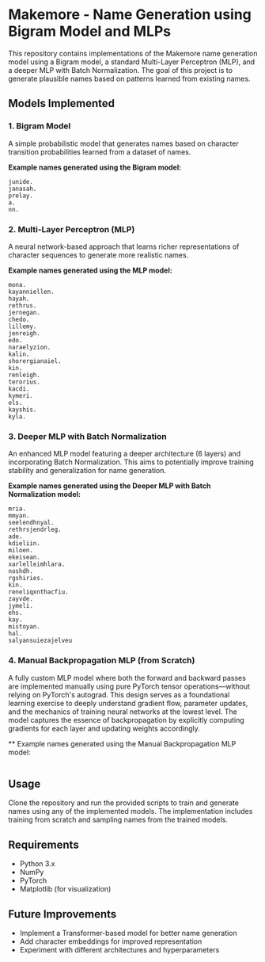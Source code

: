 # Makemore - Name Generation using Bigram Model and MLPs

This repository contains implementations of the Makemore name generation model using a Bigram model, a standard Multi-Layer Perceptron (MLP), and a deeper MLP with Batch Normalization. The goal of this project is to generate plausible names based on patterns learned from existing names.

## Models Implemented

### 1. Bigram Model
A simple probabilistic model that generates names based on character transition probabilities learned from a dataset of names.

**Example names generated using the Bigram model:**
````
junide.
janasah.
prelay.
a.
nn.
````

### 2. Multi-Layer Perceptron (MLP)
A neural network-based approach that learns richer representations of character sequences to generate more realistic names.

**Example names generated using the MLP model:**

````
mona.
kayanniellen.
hayah.
rethrus.
jernegan.
chedo.
lillemy.
jenreigh.
edo.
naraelyzion.
kalin.
shorergianaiel.
kin.
renleigh.
terorius.
kacdi.
kymeri.
els.
kayshis.
kyla.
````

### 3. Deeper MLP with Batch Normalization
An enhanced MLP model featuring a deeper architecture (6 layers) and incorporating Batch Normalization. This aims to potentially improve training stability and generalization for name generation.

**Example names generated using the Deeper MLP with Batch Normalization model:**

````
mria.
mmyan.
seelendhnyal.
rethrsjendrleg.
ade.
kdieliin.
miloen.
ekeisean.
xarlelleimhlara.
noshdh.
rgshiries.
kin.
reneliqxnthacfiu.
zayvde.
jymeli.
ehs.
kay.
mistoyan.
hal.
salyansuiezajelveu
````

### 4. Manual Backpropagation MLP (from Scratch)
A fully custom MLP model where both the forward and backward passes are implemented manually using pure PyTorch tensor operations—without relying on PyTorch's autograd. This design serves as a foundational learning exercise to deeply understand gradient flow, parameter updates, and the mechanics of training neural networks at the lowest level. The model captures the essence of backpropagation by explicitly computing gradients for each layer and updating weights accordingly.

** Example names generated using the Manual Backpropagation MLP model:
````

````

## Usage
Clone the repository and run the provided scripts to train and generate names using any of the implemented models. The implementation includes training from scratch and sampling names from the trained models.

## Requirements
- Python 3.x
- NumPy
- PyTorch
- Matplotlib (for visualization)

## Future Improvements
- Implement a Transformer-based model for better name generation
- Add character embeddings for improved representation
- Experiment with different architectures and hyperparameters
